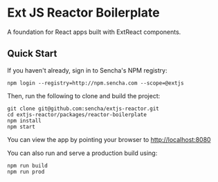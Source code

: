 # Ext JS Reactor Boilerplate

A foundation for React apps built with ExtReact components.

## Quick Start

If you haven't already, sign in to Sencha's NPM registry:

```
npm login --registry=http://npm.sencha.com --scope=@extjs
```

Then, run the following to clone and build the project:

    git clone git@github.com:sencha/extjs-reactor.git
    cd extjs-reactor/packages/reactor-boilerplate
    npm install
    npm start

You can view the app by pointing your browser to [http://localhost:8080](http://localhost:8080)

You can also run and serve a production build using:

    npm run build
    npm run prod
